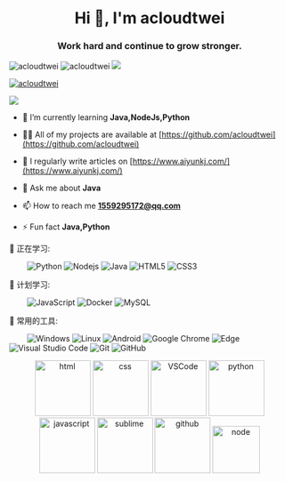 <h1 align="center">Hi 👋, I'm acloudtwei</h1>
<h3 align="center">Work hard and continue to grow stronger.</h3>

<p align="left"> 
 <img src="https://img.shields.io/badge/Author%3A-acloudtwei-green?style=plastic&logo=appveyor" alt="acloudtwei" />
 <img src="https://komarev.com/ghpvc/?username=acloudtwei&label=Profile%20views&color=0e75b6&style=flat" alt="acloudtwei" />
 <img src="https://visitor-badge.glitch.me/badge?page_id=acloudtwei" />
</p>

<p align="left"> <a href="https://github.com/ryo-ma/github-profile-trophy"><img src="https://github-profile-trophy.vercel.app/?username=acloudtwei" alt="acloudtwei" /></a> </p>

<div align="left"> <img src="https://metrics.lecoq.io/acloudtwei?template=classic&config.timezone=Asia%2FShanghai"> </div>

- 🌱 I’m currently learning **Java,NodeJs,Python**

- 👨‍💻 All of my projects are available at [https://github.com/acloudtwei](https://github.com/acloudtwei)

- 📝 I regularly write articles on [https://www.aiyunkj.com/](https://www.aiyunkj.com/)

- 💬 Ask me about **Java**

- 📫 How to reach me **1559295172@qq.com**

- ⚡ Fun fact **Java,Python**

💪 正在学习: 

&emsp;&emsp;
![Python](https://img.shields.io/badge/-Python-pink?style=flat-square&logo=Python)
![Nodejs](https://img.shields.io/badge/-Nodejs-c0ebd?style=flat-square&logo=Node.js)
![Java](https://img.shields.io/badge/-java-yellow?style=flat-square&logo=java)
![HTML5](https://img.shields.io/badge/-HTML5-E34F26?style=flat-square&logo=html5&logoColor=white)
![CSS3](https://img.shields.io/badge/-CSS3-1572B6?style=flat-square&logo=css3)

🧠 计划学习:

&emsp;&emsp;
![JavaScript](https://img.shields.io/badge/-JavaScript-oringe?style=flat-square&logo=javascript)
![Docker](https://img.shields.io/badge/-Docker-FCC624?style=flat-square&logo=docker)
![MySQL](https://img.shields.io/badge/mysql-%2300f.svg?style=flat-square&logo=mysql&logoColor=white)

🧰 常用的工具:

&emsp;&emsp; 
![Windows](https://img.shields.io/badge/Windows-0078D6?style=flat-square&logo=windows&logoColor=white)
![Linux](https://img.shields.io/badge/Linux-FCC624?style=style=flat-square&logo=linux&logoColor=black)
![Android](https://img.shields.io/badge/Android-3DDC84?style=flat-square&logo=android&logoColor=white)
![Google Chrome](https://img.shields.io/badge/Chrome-4285F4?style=flat-square&logo=GoogleChrome&logoColor=white)
![Edge](https://img.shields.io/badge/Edge-0078D7?style=flat-square&logo=Microsoft-edge&logoColor=white)
![Visual Studio Code](https://img.shields.io/badge/-Visual%20Studio%20Code-007ACC?style=flat-square&logo=Visual%20Studio%20Code&logoColor=fff)
![Git](https://img.shields.io/badge/-Git-FCC624?style=flat-square&logo=git)
![GitHub](https://img.shields.io/badge/-GitHub-pink?style=flat-square&logo=github)

<!-- Gif -->
<div align="center">
  <img alt-"html5" src="https://media.giphy.com/media/XAxylRMCdpbEWUAvr8/giphy.gif" width="100" title="html">
  <img alt="css" src="https://media.giphy.com/media/fsEaZldNC8A1PJ3mwp/giphy.gif" width="100" title="css">
  <img alt="VSCode" src="https://i.giphy.com/media/IdyAQJVN2kVPNUrojM/200.webp" width="100" title="vscode">
  <img alt="python" src="https://i.giphy.com/media/LMt9638dO8dftAjtco/200.webp" width="100" title="python">
  <img alt="javascript" src="https://media3.giphy.com/media/ln7z2eWriiQAllfVcn/200w.webp" width="100" title="javascript">
  <img alt="sublime" src="https://media.giphy.com/media/jnDKffgCfGYOp6cMTK/giphy.gif" width="100" title="sublime">
  <img alt="github" src="https://i.giphy.com/media/KzJkzjggfGN5Py6nkT/200.webp" width="100" title="github">
  <img alt="node" src="https://media.giphy.com/media/kdFc8fubgS31b8DsVu/giphy.gif" width="85" title="node">
</div>

